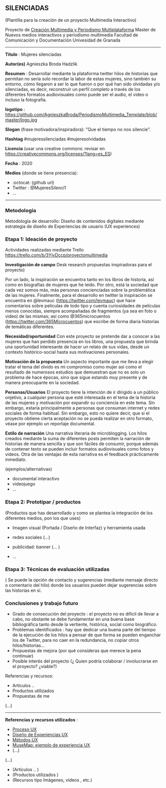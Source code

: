 ## SILENCIADAS 

(Plantilla para la creación de un proyecto Multimedia Interactivo)

Proyecto de [Creación Multimedia y Periodismo Multiplataforma](https://github.com/mgea/PeriodismoMultimedia)
Master de Nuevos medios interactivos y periodismo multimedia
Facultad de Comunicación y Documentación
Univesidad de Granada  

----

**Titulo** : Mujeres silenciadas 

**Autor(es)** Agnieszka Broda Hadzlik

**Resumen** : Desarrollar mediante la plataforma twitter hilos de historias que permitan no sería solo recordar la labor de estas mujeres, sino también su entorno, cómo llegaron a ser lo que fueron o por qué han sido olvidadas y/o silenciadas, es decir, reconstruir un perfil completo a través de los diferentes formatos audiovisuales como puede ser el audio, el video o incluso la fotografía.

**logotipo** :  https://github.com/AgnieszkaBroda/PeriodismoMultimedia_Template/blob/master/logo.jpg

**Slogan** (frase motivadora/inspiradora): "Que el tiempo no nos silencie". 

**Hashtag**  #mujeressilenciadas #mujeresolvidadas

**Licencia**    (usar una creative commons: revisar en https://creativecommons.org/licenses/?lang=es_ES) 

**Fecha** : 2020

**Medios** (donde se tiene presencia): 


*  :octocat: (github url) 
* Twitter : @MujeresSilenci1
* ... 



--- 

### Metodología

Metodología de desarrollo: Diseño de contenidos digitales mediante estrategia de diseño de Experiencias de usuario (UX experiences) 

### Etapa 1: Ideación de proyecto 

Actividades realizadas mediante Trello https://trello.com/b/3YjvDccp/proyectomultimedia

**Investigación de campo**   Desk research propuestas inspiradoras para el proyecto) 

Por un lado, la inspiración se encuentra tanto en los libros de historia, así como en biografías de mujeres que he leído. Por otro, está la sociedad que cada vez somos más, más personas concienciadas sobre la problemática de las mujeres. 
Finalmente, para el desarrollo en twitter la inspiración se encuentra en @levmauc (https://twitter.com/levmauc) que hace comentarios sobre películas de todo tipo y cuenta curiosidades de películas menos conocidas, siempre acompañadas de fragmentos (ya sea en foto o video) de las mismas; así como @365microcuentos (https://twitter.com/365Microcuentos) que escribe de forma diaria historias de temáticas diferentes.

**Necesidad/oportunidad** Con este proyecto se pretende dar a conocer a las mujeres que han perdido presencia en los libros, una propuesta que brinda una oportunidad interesante de hacer un relato de sus vidas, desde un contexto histórico-social hasta sus motivaciones personales. 

**Motivación de la propuesta** Un aspecto importante que me lleva a elegir tratar el tema del olvido es mi compromiso como mujer así como el resultado de  numerosos estudios que demuestran que no es solo un problema de hace épocas, sino que sigue estando muy presente y de manera preocupante en la sociedad.

**Personas/Usuarios** El proyecto tiene la intención de ir dirigido a un público onjetivo, a cualquier persona que esté interesada en el tema de la historia de las mujeres y motivación por expandir su conciencia en este tema. Sin embargo, estaría principalmente a personas que consuman internet y redes sociales de forma habitual.  Sin embargo, esto no quiere decir, que si el proyecto obtiene cierta aceptación no se pueda realizar en otro formato, véase por ejemplo un reportaje documental. 

**Estilo de narración**  Una narrativa literaria de microblogging. Los hilos creados mediante la suma de diferentes posts permiten la narración de historias de manera sencilla y que son fáciles de consumir, porque además de contener texto se pueden incluir formatos audiovisuales como fotos y videos. Otra de las ventajas de esta narrativa es el feedback prácticamente inmediato. 

(ejemplos/alternativas) 
* documental interactivo 
* videojuego 
* ... 



### Etapa 2: Prototipar / productos 

(Productos que has desarrollado y como se plantea la integración de los diferentes medios, pon los que uses) 

* Imagen visual (Portada / Diseño de Interfaz) y herramienta usada 

* redes sociales (...) 

* publicidad: banner (... ) 

* ...

### Etapa 3: Técnicas de evaluación utilizadas

(	Se puede la opción de contacto y sugerencias (mediante mensaje directo o comentario del hilo) donde los usuarios pueden dejar sugerencias sobre las historias en sí.


### Conclusiones y trabajo futuro


* Grado de consecución del proyecto : el proyecto no es dificil de llevar a cabo, no obstante se debe fundamentar en una buena base bibliográfica tanto desde la vertiente, histórica, social como biográfico. 
* Problemas identificados : hay que dedicar una buena parte del tiempo de la ejecución de los hilos a pensar de que forma se pueden enganchar los de Twitter, para no caer en la redundancia, no copiar otros hilos/historias...
* Propuestas de mejora (por qué consideras que merece la pena continuar)
* Posible interés del proyecto (¿ Quien podría  colaborar / involucrarse en el proyecto? ¿viable?)


Referencias y recursos: 

* Artículos ..  
* Productos utilizados  
* Propuestas de me

(...)






----

**Referencias y recursos utilizados** :

* [Proceso UX](https://uxmastery.com/resources/process/)
* [Diseño de Experiencias UX](http://www.nosolousabilidad.com/articulos/uxd.htm) 
* [Métodos UX](https://mgea.github.io/UX-DIU-Checklist/index.html) 
* [MuseMap: ejemplo de experiencia UX](https://blog.prototypr.io/musemap-street-art-app-ux-case-study-9bec6a99823b) 
* (...) 

(...)
* (Artículos ..  )
* (Productos utilizados ) 
* (Recursos tipo Imágenes, videos , etc.) 




